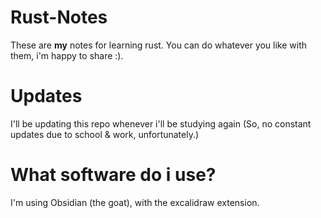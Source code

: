 # Rust-Notes

These are **my** notes for learning rust. You can do whatever you like with them, i'm happy to share :).

# Updates

I'll be updating this repo whenever i'll be studying again (So, no constant updates due to school & work, unfortunately.)

# What software do i use?

I'm using Obsidian (the goat), with the excalidraw extension.
